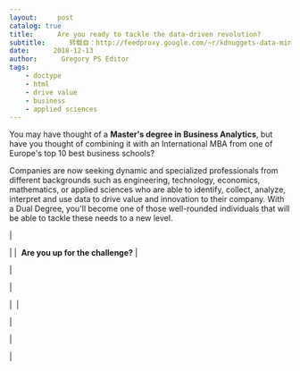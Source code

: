 ```yaml
---
layout:     post
catalog: true
title:      Are you ready to tackle the data-driven revolution?
subtitle:      转载自：http://feedproxy.google.com/~r/kdnuggets-data-mining-analytics/~3/yx5Af6qpMug/iebus-master-business-analytics-mba.html
date:      2018-12-13
author:      Gregory PS Editor
tags:
    - doctype
    - html
    - drive value
    - business
    - applied sciences
---
```


You may have thought of a **Master's degree in Business Analytics**, but have you thought of combining it with an International MBA from one of Europe's top 10 best business schools?
 

Companies are now seeking dynamic and specialized professionals from different backgrounds such as engineering, technology, economics, mathematics, or applied sciences who are able to identify, collect, analyze, interpret and use data to drive value and innovation to their company. With a Dual Degree, you'll become one of those well-rounded individuals that will be able to tackle these needs to a new level.
 


|


|
| 
 **Are you up for the challenge?**
|





| 
 
| 



| 
|


| 



| 
 
| 









 






